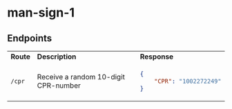 # man-sign-1

## Endpoints

<table>
<tr>
<td> <strong>Route</strong> </td> <td> <strong>Description</strong> </td> <td> <strong>Response</strong> </td>
</tr>
<tr>
<td> <code>/cpr</code> </td>
<td> Receive a random 10-digit CPR-number </td>
<td>

```json
{
    "CPR": "1002272249"
}
```

</td>
</tr>
</table>
